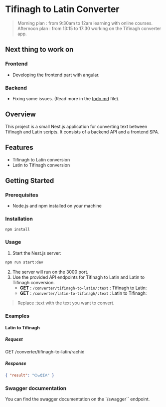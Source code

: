 # Tifinagh to Latin Converter

> Morning plan : from 9:30am to 12am learning with online courses.
> Afternoon plan : from 13:15 to 17:30 working on the Tifinagh converter app.

## Next thing to work on

### Frontend

- Developing the frontend part with angular.

### Backend

- Fixing some issues. (Read more in the [todo.md](./todo.md) file).

## Overview

This project is a small Nest.js application for converting text between Tifinagh and Latin scripts. It consists of a backend API and a frontend SPA.

## Features

- Tifinagh to Latin conversion
- Latin to Tifinagh conversion

## Getting Started

### Prerequisites

- Node.js and npm installed on your machine

### Installation

```cmd
npm install
```

### Usage

1. Start the Nest.js server:

```cmd
npm run start:dev
```

2. The server will run on the 3000 port.
3. Use the provided API endpoints for Tifinagh to Latin and Latin to Tifinagh conversion.
   - **GET** : `/converter/tifinagh-to-latin/:text` : Tifinagh to Latin:
   - **GET** : `/converter/latin-to-tifinagh/:text` : Latin to Tifinagh:

> Replace :text with the text you want to convert.

### Examples

#### Latin to Tifinagh

##### Request

GET /converter/tifinagh-to-latin/rachid

##### Response

```json
{ "result": "ⵔⴰⵛⵉⴷ" }
```

### Swagger documentation

You can find the swagger documentation on the `/swagger`` endpoint.
